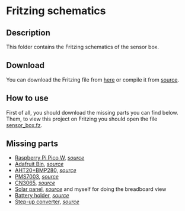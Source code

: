 # Fritzing schematics

## Description

This folder contains the Fritzing schematics of the sensor box.

## Download

You can download the Fritzing file from [here](https://fritzing.org/download/) or compile it
from [source](https://github.com/fritzing/fritzing-app).

## How to use

First of all, you should download the missing parts you can find below. \
Them, to view this project on Fritzing you should open the file [sensor_box.fz](sensor_box.fz).

## Missing parts

- [Raspberry Pi Pico W](https://datasheets.raspberrypi.com/picow/PicoW-Fritzing.fzpz),
  _[source](https://www.raspberrypi.com/documentation/microcontrollers/raspberry-pi-pico.html#pinout-and-design-files-2)_
- [Adafruit Bin](https://github.com/adafruit/Fritzing-Library/blob/master/AdaFruit.fzbz),
  _[source](https://github.com/adafruit/Fritzing-Library)_
- [AHT20+BMP280](https://forum.fritzing.org/uploads/short-url/cKIIjGdzIjD0t4vvrTt1Hf04cGl.fzpz),
  _[source](https://forum.fritzing.org/t/aht20-and-bmp280-breakout-board/17226)_
- [PMS7003](), _[source]()_
- [CN3065](https://forum.fritzing.org/uploads/short-url/qNhfAcX9Fwod1uYsVqazLqdnWAd.fzpz),
  _[source](https://forum.fritzing.org/t/solar-charge-module-5v/16492)_
- [Solar panel](made_parts/Solar%20panel%201.25W.fzpz),
  _[source](https://forum.fritzing.org/t/can-you-make-me-parts-from-these-illustrations/1983)_ and myself for doing the
  breadboard view
- [Battery holder](https://forum.fritzing.org/uploads/short-url/8MBpiFSpqxq8EDKTkda15LsPwfi.fzpz),
  _[source](https://forum.fritzing.org/t/18650-battery-holder-part-design/6523/20)_
- [Step-up converter](https://github.com/RafaGS/Fritzing/blob/master/DC-DC%20Power%20Module%20(3.3v)%20top.fzpz),
  _[source](https://github.com/RafaGS/Fritzing)_

